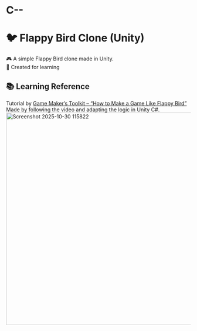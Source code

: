 # C--
# 🐦 Flappy Bird Clone (Unity)
🎮 A simple Flappy Bird clone made in Unity.  
🧠 Created for learning
## 📚 Learning Reference
Tutorial by [Game Maker’s Toolkit – “How to Make a Game Like Flappy Bird”](https://www.youtube.com/watch?v=JdvTlr9gyIU)  
Made by following the video and adapting the logic in Unity C#.
<img width="1029" height="580" alt="Screenshot 2025-10-30 115822" src="https://github.com/user-attachments/assets/3c6a78d4-6876-40c5-81f5-f2f9b1853aea" />

